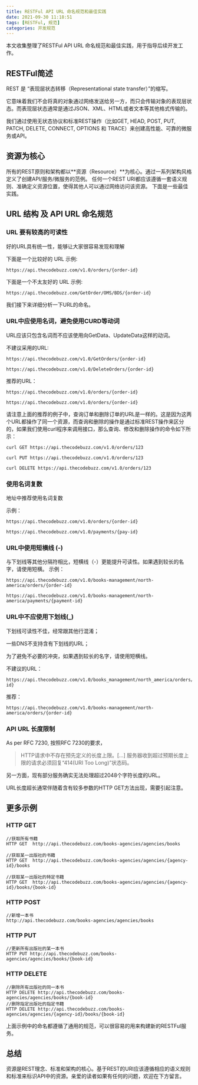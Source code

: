```yaml
---
title: RESTFul API URL 命名规范和最佳实践
date: 2021-09-30 11:18:51
tags: [RESTFul, 规范]
categories: 开发规范
---
```


本文收集整理了RESTFul API URL 命名规范和最佳实践，用于指导后续开发工作。

## RESTFul简述
REST 是 “表现层状态转移（Representational state transfer）”的缩写。

它意味着我们不会将真的对象通过网络发送给另一方，而只会传输对象的表现层状态。而表现层状态通常是通过JSON、XML、HTML或者文本等其他格式传输的。

我们通过使用无状态协议和标准REST操作（比如GET, HEAD, POST, PUT, PATCH, DELETE, CONNECT, OPTIONS 和 TRACE）来创建高性能、可靠的微服务或API。

## 资源为核心
所有的REST原则和架构都以**资源（Resource）**为核心。通过一系列架构风格定义了创建API/服务/微服务的范例。
任何一个REST URI都应该遵循一套语义规则、准确定义资源位置，使得其他人可以通过网络访问该资源。
下面是一些最佳实践。

## URL 结构 及 API URL 命名规范
### URL 要有较高的可读性 
好的URL具有统一性，能够让大家很容易发现和理解

下面是一个比较好的 URL 示例:
```
https://api.thecodebuzz.com/v1.0/orders/{order-id}
```
下面是一个不太友好的 URL 示例:
```
https://api.thecodebuzz.com/GetOrder/OMS/BDS/{order-id}
```
我们接下来详细分析一下URL的命名。

### URL中应使用名词，避免使用CURD等动词
URL应该只包含名词而不应该使用向GetData、UpdateData这样的动词。

不建议采用的URL:
```
https://api.thecodebuzz.com/v1.0/GetOrders/{order-id}

https://api.thecodebuzz.com/v1.0/DeleteOrders/{order-id}
```

推荐的URL：
```
https://api.thecodebuzz.com/v1.0/orders/{order-id}

https://api.thecodebuzz.com/v1.0/orders/{order-id}
```

请注意上面的推荐的例子中，查询订单和删除订单的URL是一样的。这是因为这两个URL都操作了同一个资源，而查询和删除的操作是通过标准REST操作来区分的，如果我们使用curl程序来调用接口，那么查询、修改和删除操作的命令如下所示：

```
curl GET https://api.thecodebuzz.com/v1.0/orders/123

curl PUT https://api.thecodebuzz.com/v1.0/orders/123

curl DELETE https://api.thecodebuzz.com/v1.0/orders/123
```

### 使用名词复数
地址中推荐使用名词复数

示例：
```
https://api.thecodebuzz.com/v1.0/orders/{order-id}

https://api.thecodebuzz.com/v1.0/payments/{pay-id}
```

### URL中使用短横线 (-) 
与下划线等其他分隔符相比，短横线（-）更能提升可读性。如果遇到较长的名字，请使用短横。
示例：
```
https://api.thecodebuzz.com/v1.0/books-management/north-america/orders/{order-id}

https://api.thecodebuzz.com/v1.0/books-management/north-america/payments/{payment-id}
```

### URL中不应使用下划线(_)
下划线可读性不佳，经常跟其他行混淆；

一些DNS不支持含有下划线的URL；

为了避免不必要的冲突，如果遇到较长的名字，请使用短横线。

不建议的URL：
```
https://api.thecodebuzz.com/v1.0/books_management/north_america/orders/{order-id}
```

推荐：
```
https://api.thecodebuzz.com/v1.0/books-management/north-america/orders/{order-id}
```

### API URL 长度限制
As per RFC 7230,
按照RFC 7230的要求，

> HTTP请求中不存在预先定义的长度上限。[...] 服务器收到超过预期长度上限的请求必须回复“414(URI Too Long)”状态码。

另一方面，现有部分服务确实无法处理超过2048个字符长度的URL。

URL长度超长通常伴随着含有较多参数的HTTP GET方法出现，需要引起注意。

## 更多示例
### HTTP GET

```
//获取所有书籍
HTTP GET  http://api.thecodebuzz.com/books-agencies/agencies/books

//获取某一出版社的书籍
HTTP GET  http://api.thecodebuzz.com/books-agencies/agencies/{agency-id}/books

//获取某一出版社的特定书籍
HTTP GET  http://api.thecodebuzz.com/books-agencies/agencies/{agency-id}/books/{book-id}
```

### HTTP POST
```
//新增一本书
http://api.thecodebuzz.com/books-agencies/agencies/books  
```

### HTTP PUT

```
//更新所有出版社的某一本书
HTTP PUT http://api.thecodebuzz.com/books-agencies/agencies/books/{book-id} 
```

### HTTP DELETE
```
//删除所有出版社的同一本书
HTTP DELETE http://api.thecodebuzz.com/books-agencies/agencies/books/{book-id}  
//删除指定出版社的指定书籍
HTTP DELETE http://api.thecodebuzz.com/books-agencies/agencies/{agency-id}/books/{book-id}  
```

上面示例中的命名都遵循了通用的规范，可以很容易的用来构建新的RESTFul服务。

## 总结
资源是REST理念、标准和架构的核心。基于REST的URI应该遵循相应的语义规则和标准来标识API中的资源。亲爱的读者如果有任何的问题，欢迎在下方留言。